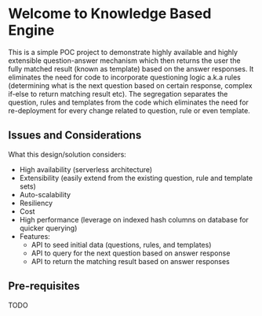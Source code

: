# Welcome to Knowledge Based Engine

This is a simple POC project to demonstrate highly available and highly extensible question-answer mechanism which then returns the user the fully matched result (known as template) based on the answer responses. It eliminates the need for code to incorporate questioning logic a.k.a rules (determining what is the next question based on certain response, complex if-else to return matching result etc). The segregation separates the question, rules and templates from the code which eliminates the need for re-deployment for every change related to question, rule or even template.

## Issues and Considerations

What this design/solution considers:

-   High availability (serverless architecture)
-   Extensibility (easily extend from the existing question, rule and template sets)
-   Auto-scalability
-   Resiliency
-   Cost
-   High performance (leverage on indexed hash columns on database for quicker querying)
-   Features:
    -   API to seed initial data (questions, rules, and templates)
    -   API to query for the next question based on answer response
    -   API to return the matching result based on answer responses

## Pre-requisites

TODO